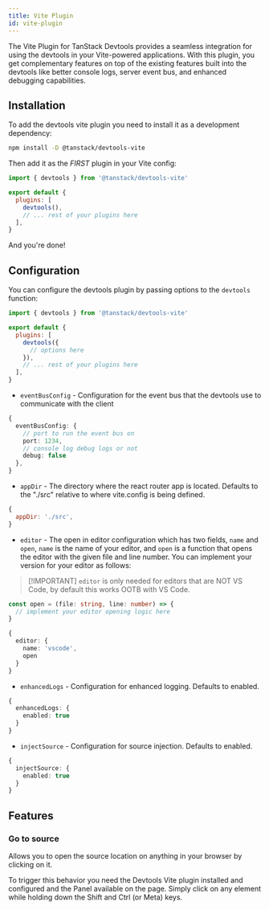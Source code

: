 ```yaml
---
title: Vite Plugin
id: vite-plugin
---
```


The Vite Plugin for TanStack Devtools provides a seamless integration for using the devtools in your Vite-powered applications. With this plugin, you get complementary features on top of the
existing features built into the devtools like better console logs, server event bus, and enhanced debugging capabilities.

## Installation

To add the devtools vite plugin you need to install it as a development dependency:

```sh
npm install -D @tanstack/devtools-vite
```

Then add it as the *FIRST* plugin in your Vite config:

```javascript
import { devtools } from '@tanstack/devtools-vite'

export default {
  plugins: [
    devtools(),
    // ... rest of your plugins here
  ],
}
```

And you're done! 

## Configuration

You can configure the devtools plugin by passing options to the `devtools` function:

```javascript
import { devtools } from '@tanstack/devtools-vite'

export default {
  plugins: [
    devtools({
      // options here
    }),
    // ... rest of your plugins here
  ],
}
```

- `eventBusConfig` - Configuration for the event bus that the devtools use to communicate with the client

```ts
{ 
  eventBusConfig: {
    // port to run the event bus on
    port: 1234,
    // console log debug logs or not
    debug: false
  }, 
}
```

- `appDir` - The directory where the react router app is located. Defaults to the "./src" relative to where vite.config is being defined.

```javascript
{
  appDir: './src',
}
```

- `editor` - The open in editor configuration which has two fields, `name` and `open`,
`name` is the name of your editor, and `open` is a function that opens the editor with the given file and line number. You can implement your version for your editor as follows:

> [!IMPORTANT] `editor` is only needed for editors that are NOT VS Code, by default this works OOTB with VS Code.

```ts
const open = (file: string, line: number) => {
  // implement your editor opening logic here
}

{
  editor: {
    name: 'vscode',
    open
  }
}
```


- `enhancedLogs` - Configuration for enhanced logging. Defaults to enabled.

```ts
{
  enhancedLogs: {
    enabled: true
  }
}
```

- `injectSource` - Configuration for source injection. Defaults to enabled.

```ts
{
  injectSource: {
    enabled: true
  }
}
```

## Features

### Go to source

Allows you to open the source location on anything in your browser by clicking on it.

To trigger this behavior you need the Devtools Vite plugin installed and configured and
the Panel available on the page. Simply click on any element while holding down the Shift and Ctrl (or Meta) keys.